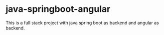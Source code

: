 # java-springboot-angular
This is a full stack project with java spring boot as backend and angular as backend.
